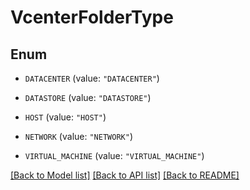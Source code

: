 # VcenterFolderType

## Enum


* `DATACENTER` (value: `"DATACENTER"`)

* `DATASTORE` (value: `"DATASTORE"`)

* `HOST` (value: `"HOST"`)

* `NETWORK` (value: `"NETWORK"`)

* `VIRTUAL_MACHINE` (value: `"VIRTUAL_MACHINE"`)


[[Back to Model list]](../README.md#documentation-for-models) [[Back to API list]](../README.md#documentation-for-api-endpoints) [[Back to README]](../README.md)


